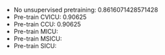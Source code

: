 - No unsupervised pretraining: 0.8616071428571428
- Pre-train CVICU: 0.90625
- Pre-train CCU: 0.90625
- Pre-train MICU:
- Pre-train MSICU:
- Pre-train SICU: